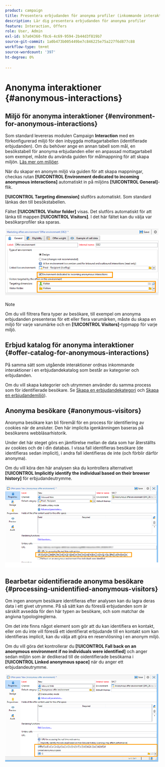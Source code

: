 ```yaml
---
product: campaign
title: Presentera erbjudanden för anonyma profiler (inkommande interaktion)
description: Lär dig presentera erbjudanden för anonyma profiler
feature: Interaction, Offers
role: User, Admin
exl-id: b7a04360-f8c6-4c69-9594-2b44d3f819b7
source-git-commit: 1a0b473b005449be7c846225e75a227f6d877c88
workflow-type: tm+mt
source-wordcount: '397'
ht-degree: 0%

---
```


# Anonyma interaktioner {#anonymous-interactions}

## Miljö för anonyma interaktioner {#environment-for-anonymous-interactions}

Som standard levereras modulen Campaign **Interaction** med en förkonfigurerad miljö för den inbyggda mottagartabellen (identifierade erbjudanden). Om du behöver ange en annan tabell som mål, en besökstabell för anonyma erbjudanden eller en anpassad mottagartabell som exempel, måste du använda guiden för målmappning för att skapa miljön. [Läs mer om miljöer](interaction-env.md).

När du skapar en anonym miljö via guiden för att skapa mappningar, checkas rutan **[!UICONTROL Environment dedicated to incoming anonymous interactions]** automatiskt in på miljöns **[!UICONTROL General]**-flik.

**[!UICONTROL Targeting dimension]** slutförs automatiskt. Som standard länkas den till besökstabellen.

Fältet **[!UICONTROL Visitor folder]** visas. Det slutförs automatiskt för att länka till mappen **[!UICONTROL Visitors]**. I det här fältet kan du välja var besökarprofiler ska sparas.

![](assets/anonymous_environment_option.png)

>[!NOTE]
>
>Om du vill filtrera flera typer av besökare, till exempel om anonyma erbjudanden presenteras för ett eller flera varumärken, måste du skapa en miljö för varje varumärke och en **[!UICONTROL Visitors]**-typmapp för varje miljö.

## Erbjud katalog för anonyma interaktioner {#offer-catalog-for-anonymous-interactions}

På samma sätt som utgående interaktioner ordnas inkommande interaktioner i en erbjudandekatalog som består av kategorier och erbjudanden.

Om du vill skapa kategorier och utrymmen använder du samma process som för identifierade besökare. Se [Skapa en erbjudandekategori](interaction-offer-catalog.md#creating-offer-categories) och [Skapa en erbjudandemiljö](interaction-env.md#creating-an-offer-environment)).

## Anonyma besökare {#anonymous-visitors}

Anonyma besökare kan bli föremål för en process för identifiering av cookies när de ansluter. Den här implicita igenkänningen baseras på besökarens webbläsarhistorik.

Under det här steget görs en jämförelse mellan de data som har återställts av cookies och de i din databas. I vissa fall identifieras besökare (de identifieras sedan implicit), i andra fall identifieras de inte (och förblir därför anonyma).

Om du vill köra den här analysen ska du kontrollera alternativet **[!UICONTROL Implicitly identify the individual based on their browser history]** för erbjudandeutrymme.

![](assets/identification_anonymous_visitors.png)

## Bearbetar oidentifierade anonyma besökare {#processing-unidentified-anonymous-visitors}

Om ingen anonym besökare identifieras efter analysen kan du lagra deras data i ett givet utrymme. På så sätt kan du föreslå erbjudanden som är särskilt avsedda för den här typen av besökare, och som matchar de angivna typologireglerna.

Om det inte finns något element som gör att du kan identifiera en kontakt, eller om du inte vill föreslå ett identifierat erbjudande till en kontakt som kan identifieras implicit, kan du välja att göra en reservlösning i en anonym miljö.

Om du vill göra det kontrollerar du **[!UICONTROL Fall back on an anonymous environment if no individuals were identified]** och anger sedan miljön som är dedikerad till de oidentifierade besökarna i **[!UICONTROL Linked anonymous space]** när du anger ett erbjudandeutrymme.

![](assets/anonymous_to_anonymous_environment.png)
